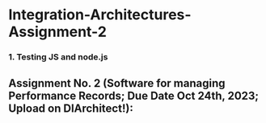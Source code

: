 # Integration-Architectures-Assignment-2

### 1. Testing JS and node.js 





## Assignment No. 2 (Software for managing Performance Records; Due Date Oct 24th, 2023; Upload on DIArchitect!):


